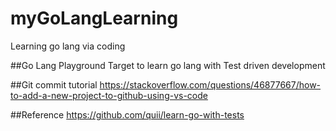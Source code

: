 # myGoLangLearning
Learning go lang via coding

##Go Lang Playground
Target to learn go lang with Test driven development


##Git commit tutorial
https://stackoverflow.com/questions/46877667/how-to-add-a-new-project-to-github-using-vs-code

##Reference
https://github.com/quii/learn-go-with-tests
